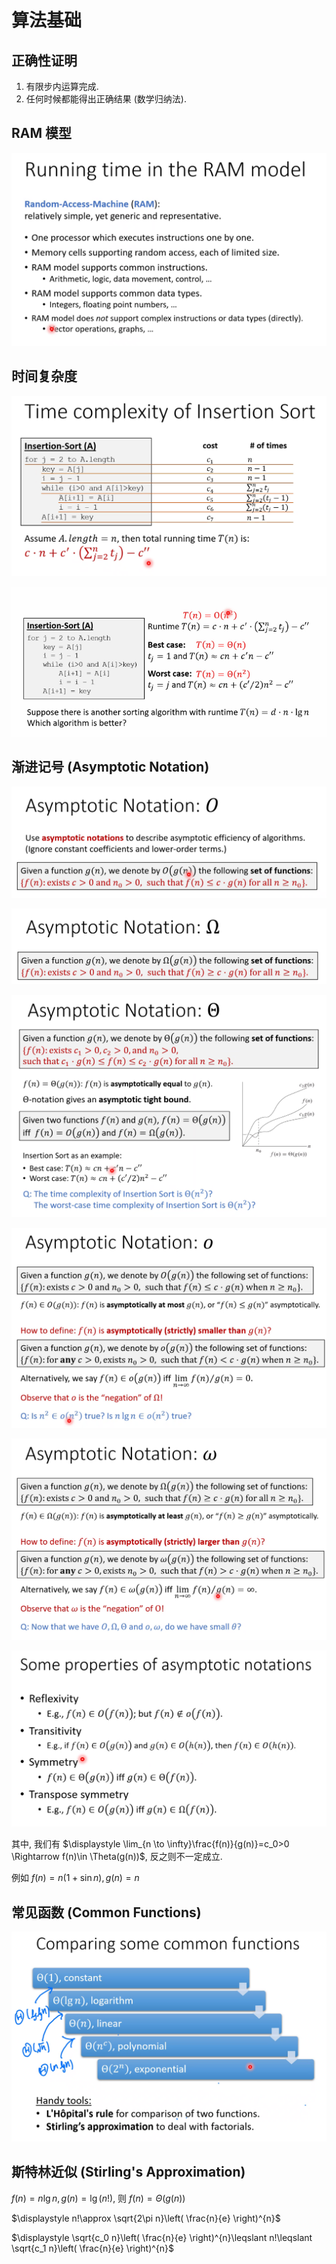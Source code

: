 # 算法基础

## 正确性证明

1. 有限步内运算完成.
2. 任何时候都能得出正确结果 (数学归纳法).

## RAM 模型

![](images/2021-09-02-10-17-34.png)

## 时间复杂度

![](images/2021-09-02-10-18-17.png)

![](images/2021-09-02-10-32-30.png)

## 渐进记号 (Asymptotic Notation)

![](images/2021-09-02-10-33-52.png)

![](images/2021-09-02-10-42-01.png)

![](images/2021-09-02-10-49-56.png)

![](images/2021-09-02-10-56-54.png)

![](images/2021-09-02-10-59-27.png)

![](images/2021-09-02-11-12-55.png)

其中, 我们有 $\displaystyle \lim_{n \to \infty}\frac{f(n)}{g(n)}=c_0>0 \Rightarrow f(n)\in \Theta(g(n))$, 反之则不一定成立.

例如 $f(n)=n(1+\sin n), g(n)=n$

## 常见函数 (Common Functions)

![](images/2021-09-02-11-21-31.png)

## 斯特林近似 (Stirling's Approximation)

$f(n)=n\lg n, g(n)=\lg(n!)$, 则 $f(n)=\Theta(g(n))$

$\displaystyle  n!\approx \sqrt{2\pi n}\left( \frac{n}{e} \right)^{n}$

$\displaystyle \sqrt{c_0 n}\left( \frac{n}{e} \right)^{n}\leqslant n!\leqslant \sqrt{c_1 n}\left( \frac{n}{e} \right)^{n}$

